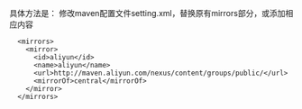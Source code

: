 具体方法是：
修改maven配置文件setting.xml，替换原有mirrors部分，或添加相应内容
```
  <mirrors>
    <mirror>
      <id>aliyun</id>
      <name>aliyun</name>
      <url>http://maven.aliyun.com/nexus/content/groups/public/</url>
      <mirrorOf>central</mirrorOf>
    </mirror>
  </mirrors>
```
